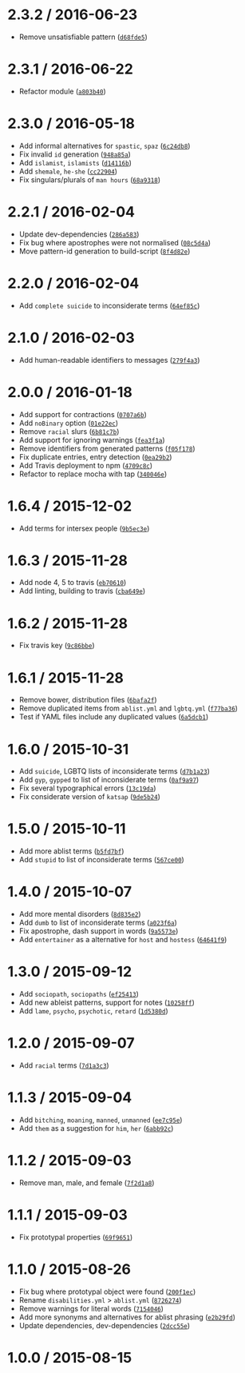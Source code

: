 <!--remark setext-->

<!--lint disable no-multiple-toplevel-headings-->

2.3.2 / 2016-06-23
==================

*   Remove unsatisfiable pattern ([`d68fde5`](https://github.com/wooorm/retext-equality/commit/d68fde5))

2.3.1 / 2016-06-22
==================

*   Refactor module ([`a803b40`](https://github.com/wooorm/retext-equality/commit/a803b40))

2.3.0 / 2016-05-18
==================

*   Add informal alternatives for `spastic`, `spaz` ([`6c24db8`](https://github.com/wooorm/retext-equality/commit/6c24db8))
*   Fix invalid `id` generation ([`948a85a`](https://github.com/wooorm/retext-equality/commit/948a85a))
*   Add `islamist`, `islamists` ([`d14116b`](https://github.com/wooorm/retext-equality/commit/d14116b))
*   Add `shemale`, `he-she` ([`cc22904`](https://github.com/wooorm/retext-equality/commit/cc22904))
*   Fix singulars/plurals of `man hours` ([`68a9318`](https://github.com/wooorm/retext-equality/commit/68a9318))

2.2.1 / 2016-02-04
==================

*   Update dev-dependencies ([`286a583`](https://github.com/wooorm/retext-equality/commit/286a583))
*   Fix bug where apostrophes were not normalised ([`08c5d4a`](https://github.com/wooorm/retext-equality/commit/08c5d4a))
*   Move pattern-id generation to build-script ([`8f4d82e`](https://github.com/wooorm/retext-equality/commit/8f4d82e))

2.2.0 / 2016-02-04
==================

*   Add `complete suicide` to inconsiderate terms ([`64ef85c`](https://github.com/wooorm/retext-equality/commit/64ef85c))

2.1.0 / 2016-02-03
==================

*   Add human-readable identifiers to messages ([`279f4a3`](https://github.com/wooorm/retext-equality/commit/279f4a3))

2.0.0 / 2016-01-18
==================

*   Add support for contractions ([`0707a6b`](https://github.com/wooorm/retext-equality/commit/0707a6b))
*   Add `noBinary` option ([`01e22ec`](https://github.com/wooorm/retext-equality/commit/01e22ec))
*   Remove `racial` slurs ([`6b81c7b`](https://github.com/wooorm/retext-equality/commit/6b81c7b))
*   Add support for ignoring warnings ([`fea3f1a`](https://github.com/wooorm/retext-equality/commit/fea3f1a))
*   Remove identifiers from generated patterns ([`f05f178`](https://github.com/wooorm/retext-equality/commit/f05f178))
*   Fix duplicate entries, entry detection ([`0ea29b2`](https://github.com/wooorm/retext-equality/commit/0ea29b2))
*   Add Travis deployment to npm ([`4709c8c`](https://github.com/wooorm/retext-equality/commit/4709c8c))
*   Refactor to replace mocha with tap ([`340046e`](https://github.com/wooorm/retext-equality/commit/340046e))

1.6.4 / 2015-12-02
==================

*   Add terms for intersex people ([`9b5ec3e`](https://github.com/wooorm/retext-equality/commit/9b5ec3e))

1.6.3 / 2015-11-28
==================

*   Add node 4, 5 to travis ([`eb70610`](https://github.com/wooorm/retext-equality/commit/eb70610))
*   Add linting, building to travis ([`cba649e`](https://github.com/wooorm/retext-equality/commit/cba649e))

1.6.2 / 2015-11-28
==================

*   Fix travis key ([`9c86bbe`](https://github.com/wooorm/retext-equality/commit/9c86bbe))

1.6.1 / 2015-11-28
==================

*   Remove bower, distribution files ([`6bafa2f`](https://github.com/wooorm/retext-equality/commit/6bafa2f))
*   Remove duplicated items from `ablist.yml` and `lgbtq.yml` ([`f77ba36`](https://github.com/wooorm/retext-equality/commit/f77ba36))
*   Test if YAML files include any duplicated values ([`6a5dcb1`](https://github.com/wooorm/retext-equality/commit/6a5dcb1))

1.6.0 / 2015-10-31
==================

*   Add `suicide`, LGBTQ lists of inconsiderate terms ([`d7b1a23`](https://github.com/wooorm/retext-equality/commit/d7b1a23))
*   Add `gyp`, `gypped` to list of inconsiderate terms ([`0af9a97`](https://github.com/wooorm/retext-equality/commit/0af9a97))
*   Fix several typographical errors ([`13c19da`](https://github.com/wooorm/retext-equality/commit/13c19da))
*   Fix considerate version of `katsap` ([`9de5b24`](https://github.com/wooorm/retext-equality/commit/9de5b24))

1.5.0 / 2015-10-11
==================

*   Add more ablist terms ([`b5fd7bf`](https://github.com/wooorm/retext-equality/commit/b5fd7bf))
*   Add `stupid` to list of inconsiderate terms ([`567ce00`](https://github.com/wooorm/retext-equality/commit/567ce00))

1.4.0 / 2015-10-07
==================

*   Add more mental disorders ([`8d835e2`](https://github.com/wooorm/retext-equality/commit/8d835e2))
*   Add `dumb` to list of inconsiderate terms ([`a023f6a`](https://github.com/wooorm/retext-equality/commit/a023f6a))
*   Fix apostrophe, dash support in words ([`9a5573e`](https://github.com/wooorm/retext-equality/commit/9a5573e))
*   Add `entertainer` as a alternative for `host` and `hostess` ([`64641f9`](https://github.com/wooorm/retext-equality/commit/64641f9))

1.3.0 / 2015-09-12
==================

*   Add `sociopath`, `sociopaths` ([`ef25413`](https://github.com/wooorm/retext-equality/commit/ef25413))
*   Add new ableist patterns, support for notes ([`10258ff`](https://github.com/wooorm/retext-equality/commit/10258ff))
*   Add `lame`, `psycho`, `psychotic`, `retard` ([`1d5380d`](https://github.com/wooorm/retext-equality/commit/1d5380d))

1.2.0 / 2015-09-07
==================

*   Add `racial` terms ([`7d1a3c3`](https://github.com/wooorm/retext-equality/commit/7d1a3c3))

1.1.3 / 2015-09-04
==================

*   Add `bitching`, `moaning`, `manned`, `unmanned` ([`ee7c95e`](https://github.com/wooorm/retext-equality/commit/ee7c95e))
*   Add `them` as a suggestion for `him`, `her` ([`6abb92c`](https://github.com/wooorm/retext-equality/commit/6abb92c))

1.1.2 / 2015-09-03
==================

*   Remove man, male, and female ([`7f2d1a8`](https://github.com/wooorm/retext-equality/commit/7f2d1a8))

1.1.1 / 2015-09-03
==================

*   Fix prototypal properties ([`69f9651`](https://github.com/wooorm/retext-equality/commit/69f9651))

1.1.0 / 2015-08-26
==================

*   Fix bug where prototypal object were found ([`200f1ec`](https://github.com/wooorm/retext-equality/commit/200f1ec))
*   Rename `disabilities.yml` > `ablist.yml` ([`8726274`](https://github.com/wooorm/retext-equality/commit/8726274))
*   Remove warnings for literal words ([`7154046`](https://github.com/wooorm/retext-equality/commit/7154046))
*   Add more synonyms and alternatives for ablist phrasing ([`e2b29fd`](https://github.com/wooorm/retext-equality/commit/e2b29fd))
*   Update dependencies, dev-dependencies ([`2dcc55e`](https://github.com/wooorm/retext-equality/commit/2dcc55e))

1.0.0 / 2015-08-15
==================
